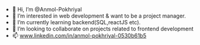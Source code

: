 - 👋 Hi, I’m @Anmol-Pokhriyal
- 👀 I’m interested in web development & want to be a project manager.
- 🌱 I’m currently learning backend(SQL,reactJS etc).
- 💞️ I’m looking to collaborate on projects related to frontend development 
- 📫 www.linkedin.com/in/anmol-pokhriyal-0530b61b5

<!---
Anmol-Pokhriyal/Anmol-Pokhriyal is a ✨ special ✨ repository because its `README.md` (this file) appears on your GitHub profile.
You can click the Preview link to take a look at your changes.
--->

